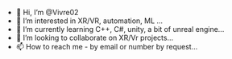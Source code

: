 - 👋 Hi, I’m @Vivre02
- 👀 I’m interested in XR/VR, automation, ML  ...
- 🌱 I’m currently learning  C++, C#, unity, a bit of unreal engine...
- 💞️ I’m looking to collaborate on XR/Vr projects...
- 📫 How to reach me - by email or number by request...

<!---
Vivre02/Vivre02 is a ✨ unique ✨ repository because its `README.md` (this file) appears on your GitHub profile.
You can click the Preview link to take a look at your changes.
--->
